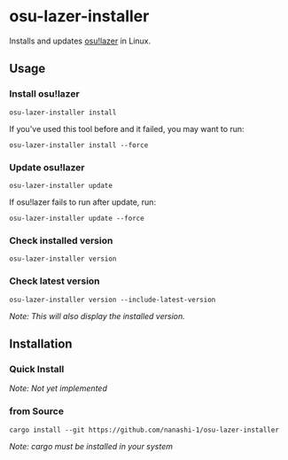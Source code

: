 # osu-lazer-installer

Installs and updates [osu!lazer](https://github.com/ppy/osu-resources) in Linux.

## Usage

### Install osu!lazer

    osu-lazer-installer install


If you've used this tool before and it failed, you may want to run:

    osu-lazer-installer install --force

### Update osu!lazer

    osu-lazer-installer update

If osu!lazer fails to run after update, run:

    osu-lazer-installer update --force

### Check installed version

    osu-lazer-installer version

### Check latest version

    osu-lazer-installer version --include-latest-version

*Note: This will also display the installed version.*

## Installation

### Quick Install

*Note: Not yet implemented*

### from Source

    cargo install --git https://github.com/nanashi-1/osu-lazer-installer

*Note: cargo must be installed in your system*
